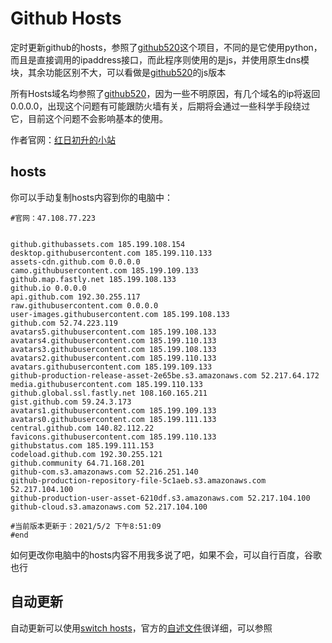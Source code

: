 # Github Hosts
定时更新github的hosts，参照了[github520](/521xueweihan/GitHub520)这个项目，不同的是它使用python，而且是直接调用的ipaddress接口，而此程序则使用的是js，并使用原生dns模块，其余功能区别不大，可以看做是[github520](/521xueweihan/GitHub520)的js版本

所有Hosts域名均参照了[github520](/521xueweihan/GitHub520)，因为一些不明原因，有几个域名的ip将返回0.0.0.0，出现这个问题有可能跟防火墙有关，后期将会通过一些科学手段绕过它，目前这个问题不会影响基本的使用。

作者官网：[红日初升的小站](http://47.108.77.223)

## hosts

你可以手动复制hosts内容到你的电脑中：

```
#官网：47.108.77.223


github.githubassets.com 185.199.108.154
desktop.githubusercontent.com 185.199.110.133
assets-cdn.github.com 0.0.0.0
camo.githubusercontent.com 185.199.109.133
github.map.fastly.net 185.199.108.133
github.io 0.0.0.0
api.github.com 192.30.255.117
raw.githubusercontent.com 0.0.0.0
user-images.githubusercontent.com 185.199.108.133
github.com 52.74.223.119
avatars5.githubusercontent.com 185.199.108.133
avatars4.githubusercontent.com 185.199.110.133
avatars3.githubusercontent.com 185.199.108.133
avatars2.githubusercontent.com 185.199.110.133
avatars.githubusercontent.com 185.199.109.133
github-production-release-asset-2e65be.s3.amazonaws.com 52.217.64.172
media.githubusercontent.com 185.199.110.133
github.global.ssl.fastly.net 108.160.165.211
gist.github.com 59.24.3.173
avatars1.githubusercontent.com 185.199.109.133
avatars0.githubusercontent.com 185.199.111.133
central.github.com 140.82.112.22
favicons.githubusercontent.com 185.199.110.133
githubstatus.com 185.199.111.153
codeload.github.com 192.30.255.121
github.community 64.71.168.201
github-com.s3.amazonaws.com 52.216.251.140
github-production-repository-file-5c1aeb.s3.amazonaws.com 52.217.104.100
github-production-user-asset-6210df.s3.amazonaws.com 52.217.104.100
github-cloud.s3.amazonaws.com 52.217.104.100

#当前版本更新于：2021/5/2 下午8:51:09
#end
```

如何更改你电脑中的hosts内容不用我多说了吧，如果不会，可以自行百度，谷歌也行

## 自动更新

自动更新可以使用[switch hosts](/oldj/SwitchHosts)，官方的[自述文件](https://github.com/oldj/SwitchHosts#readme)很详细，可以参照


